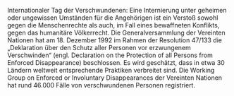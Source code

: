 Internationaler Tag der Verschwundenen: Eine Internierung unter geheimen oder ungewissen Umständen für die Angehörigen ist ein Verstoß sowohl gegen die Menschenrechte als auch, im Fall eines bewaffneten Konflikts, gegen das humanitäre Völkerrecht. Die Generalversammlung der Vereinten Nationen hat am 18. Dezember 1992 im Rahmen der Resolution 47/133 die „Deklaration über den Schutz aller Personen vor erzwungenem Verschwinden“ (engl. Declaration on the Protection of all Persons from Enforced Disappearance) beschlossen. Es wird geschätzt, dass in etwa 30 Ländern weltweit entsprechende Praktiken verbreitet sind. Die Working Group on Enforced or Involuntary Disappearances der Vereinten Nationen hat rund 46.000 Fälle von verschwundenen Personen registriert.
